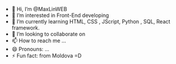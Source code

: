 - 👋 Hi, I’m @MaxLinWEB
- 👀 I’m interested in Front-End developing 
- 🌱 I’m currently learning HTML, CSS , JScript, Python , SQL, React framework.
- 💞️ I’m looking to collaborate on 
- 📫 How to reach me ...
- 😄 Pronouns: ...
- ⚡ Fun fact: from Moldova =D

<!---
MaxLinWEB/MaxLinWEB is a ✨ special ✨ repository because its `README.md` (this file) appears on your GitHub profile.
You can click the Preview link to take a look at your changes.
--->
